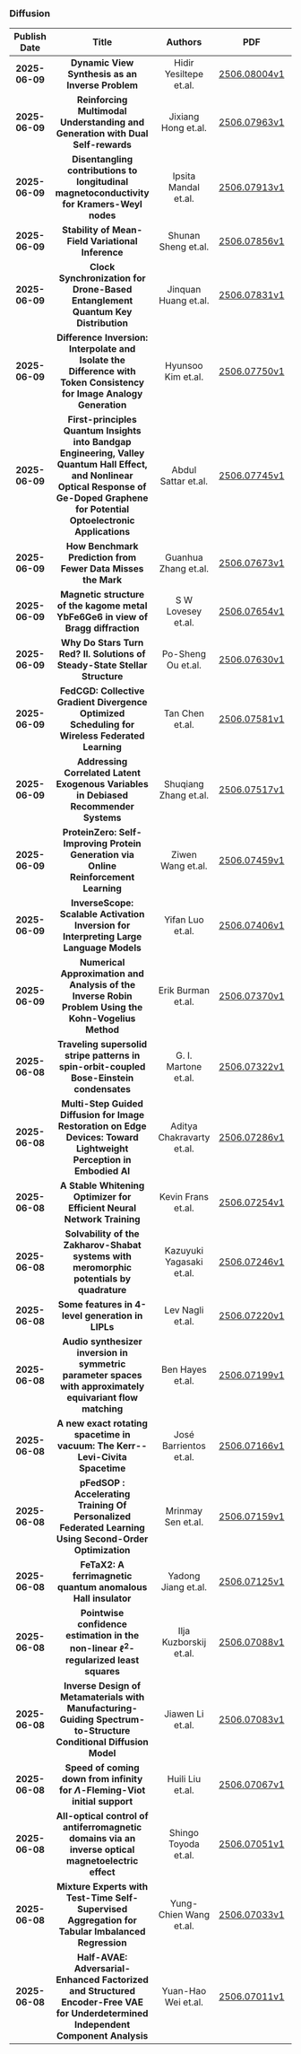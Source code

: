 
### Diffusion
|Publish Date|Title|Authors|PDF|Code|
| :---: | :---: | :---: | :---: | :---: |
|**2025-06-09**|**Dynamic View Synthesis as an Inverse Problem**|Hidir Yesiltepe et.al.|[2506.08004v1](http://arxiv.org/abs/2506.08004v1)|null|
|**2025-06-09**|**Reinforcing Multimodal Understanding and Generation with Dual Self-rewards**|Jixiang Hong et.al.|[2506.07963v1](http://arxiv.org/abs/2506.07963v1)|null|
|**2025-06-09**|**Disentangling contributions to longitudinal magnetoconductivity for Kramers-Weyl nodes**|Ipsita Mandal et.al.|[2506.07913v1](http://arxiv.org/abs/2506.07913v1)|null|
|**2025-06-09**|**Stability of Mean-Field Variational Inference**|Shunan Sheng et.al.|[2506.07856v1](http://arxiv.org/abs/2506.07856v1)|null|
|**2025-06-09**|**Clock Synchronization for Drone-Based Entanglement Quantum Key Distribution**|Jinquan Huang et.al.|[2506.07831v1](http://arxiv.org/abs/2506.07831v1)|null|
|**2025-06-09**|**Difference Inversion: Interpolate and Isolate the Difference with Token Consistency for Image Analogy Generation**|Hyunsoo Kim et.al.|[2506.07750v1](http://arxiv.org/abs/2506.07750v1)|null|
|**2025-06-09**|**First-principles Quantum Insights into Bandgap Engineering, Valley Quantum Hall Effect, and Nonlinear Optical Response of Ge-Doped Graphene for Potential Optoelectronic Applications**|Abdul Sattar et.al.|[2506.07745v1](http://arxiv.org/abs/2506.07745v1)|null|
|**2025-06-09**|**How Benchmark Prediction from Fewer Data Misses the Mark**|Guanhua Zhang et.al.|[2506.07673v1](http://arxiv.org/abs/2506.07673v1)|null|
|**2025-06-09**|**Magnetic structure of the kagome metal YbFe6Ge6 in view of Bragg diffraction**|S W Lovesey et.al.|[2506.07654v1](http://arxiv.org/abs/2506.07654v1)|null|
|**2025-06-09**|**Why Do Stars Turn Red? II. Solutions of Steady-State Stellar Structure**|Po-Sheng Ou et.al.|[2506.07630v1](http://arxiv.org/abs/2506.07630v1)|null|
|**2025-06-09**|**FedCGD: Collective Gradient Divergence Optimized Scheduling for Wireless Federated Learning**|Tan Chen et.al.|[2506.07581v1](http://arxiv.org/abs/2506.07581v1)|null|
|**2025-06-09**|**Addressing Correlated Latent Exogenous Variables in Debiased Recommender Systems**|Shuqiang Zhang et.al.|[2506.07517v1](http://arxiv.org/abs/2506.07517v1)|null|
|**2025-06-09**|**ProteinZero: Self-Improving Protein Generation via Online Reinforcement Learning**|Ziwen Wang et.al.|[2506.07459v1](http://arxiv.org/abs/2506.07459v1)|null|
|**2025-06-09**|**InverseScope: Scalable Activation Inversion for Interpreting Large Language Models**|Yifan Luo et.al.|[2506.07406v1](http://arxiv.org/abs/2506.07406v1)|null|
|**2025-06-09**|**Numerical Approximation and Analysis of the Inverse Robin Problem Using the Kohn-Vogelius Method**|Erik Burman et.al.|[2506.07370v1](http://arxiv.org/abs/2506.07370v1)|null|
|**2025-06-08**|**Traveling supersolid stripe patterns in spin-orbit-coupled Bose-Einstein condensates**|G. I. Martone et.al.|[2506.07322v1](http://arxiv.org/abs/2506.07322v1)|null|
|**2025-06-08**|**Multi-Step Guided Diffusion for Image Restoration on Edge Devices: Toward Lightweight Perception in Embodied AI**|Aditya Chakravarty et.al.|[2506.07286v1](http://arxiv.org/abs/2506.07286v1)|null|
|**2025-06-08**|**A Stable Whitening Optimizer for Efficient Neural Network Training**|Kevin Frans et.al.|[2506.07254v1](http://arxiv.org/abs/2506.07254v1)|null|
|**2025-06-08**|**Solvability of the Zakharov-Shabat systems with meromorphic potentials by quadrature**|Kazuyuki Yagasaki et.al.|[2506.07246v1](http://arxiv.org/abs/2506.07246v1)|null|
|**2025-06-08**|**Some features in 4-level generation in LIPLs**|Lev Nagli et.al.|[2506.07220v1](http://arxiv.org/abs/2506.07220v1)|null|
|**2025-06-08**|**Audio synthesizer inversion in symmetric parameter spaces with approximately equivariant flow matching**|Ben Hayes et.al.|[2506.07199v1](http://arxiv.org/abs/2506.07199v1)|null|
|**2025-06-08**|**A new exact rotating spacetime in vacuum: The Kerr--Levi-Civita Spacetime**|José Barrientos et.al.|[2506.07166v1](http://arxiv.org/abs/2506.07166v1)|null|
|**2025-06-08**|**pFedSOP : Accelerating Training Of Personalized Federated Learning Using Second-Order Optimization**|Mrinmay Sen et.al.|[2506.07159v1](http://arxiv.org/abs/2506.07159v1)|null|
|**2025-06-08**|**FeTaX2: A ferrimagnetic quantum anomalous Hall insulator**|Yadong Jiang et.al.|[2506.07125v1](http://arxiv.org/abs/2506.07125v1)|null|
|**2025-06-08**|**Pointwise confidence estimation in the non-linear $\ell^2$-regularized least squares**|Ilja Kuzborskij et.al.|[2506.07088v1](http://arxiv.org/abs/2506.07088v1)|null|
|**2025-06-08**|**Inverse Design of Metamaterials with Manufacturing-Guiding Spectrum-to-Structure Conditional Diffusion Model**|Jiawen Li et.al.|[2506.07083v1](http://arxiv.org/abs/2506.07083v1)|null|
|**2025-06-08**|**Speed of coming down from infinity for $Λ$-Fleming-Viot initial support**|Huili Liu et.al.|[2506.07067v1](http://arxiv.org/abs/2506.07067v1)|null|
|**2025-06-08**|**All-optical control of antiferromagnetic domains via an inverse optical magnetoelectric effect**|Shingo Toyoda et.al.|[2506.07051v1](http://arxiv.org/abs/2506.07051v1)|null|
|**2025-06-08**|**Mixture Experts with Test-Time Self-Supervised Aggregation for Tabular Imbalanced Regression**|Yung-Chien Wang et.al.|[2506.07033v1](http://arxiv.org/abs/2506.07033v1)|null|
|**2025-06-08**|**Half-AVAE: Adversarial-Enhanced Factorized and Structured Encoder-Free VAE for Underdetermined Independent Component Analysis**|Yuan-Hao Wei et.al.|[2506.07011v1](http://arxiv.org/abs/2506.07011v1)|null|
